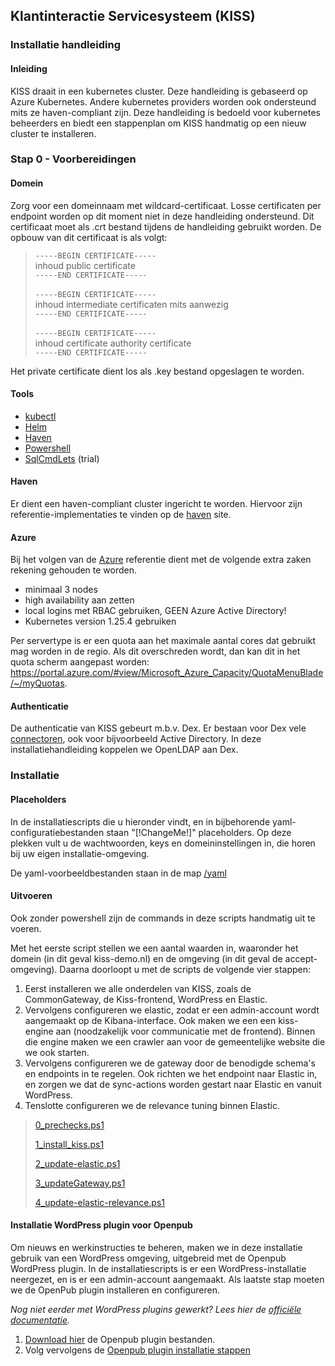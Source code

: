 ## Klantinteractie Servicesysteem (KISS)
### Installatie handleiding
#### Inleiding
KISS draait in een kubernetes cluster. Deze handleiding is gebaseerd op Azure Kubernetes.
Andere kubernetes providers worden ook ondersteund mits ze haven-compliant zijn.
Deze handleiding is bedoeld voor kubernetes beheerders en biedt een stappenplan om KISS handmatig op een nieuw cluster te installeren.

### Stap 0 - Voorbereidingen
#### Domein
Zorg voor een domeinnaam met wildcard-certificaat. Losse certificaten per endpoint worden op dit moment niet in deze handleiding ondersteund.
Dit certificaat moet als .crt bestand tijdens de handleiding gebruikt worden.
De opbouw van dit certificaat is als volgt:

> `-----BEGIN CERTIFICATE-----`<br/>
> inhoud public certificate<br/>
> `-----END CERTIFICATE-----`<br/>
> <br/>
> `-----BEGIN CERTIFICATE-----`<br/>
> inhoud intermediate certificaten mits aanwezig<br/>
> `-----END CERTIFICATE-----`<br/>
> <br/>
> `-----BEGIN CERTIFICATE-----`<br/>
> inhoud certificate authority certificate<br/>
> `-----END CERTIFICATE-----`

Het private certificate dient los als .key bestand opgeslagen te worden.


#### Tools
- [kubectl](https://kubernetes.io/docs/tasks/tools/)
- [Helm](https://helm.sh/docs/intro/install/)
- [Haven](https://haven.commonground.nl/techniek/compliancy-checker)
- [Powershell](https://learn.microsoft.com/en-us/powershell/)
- [SqlCmdLets](https://www.cdata.com/drivers/postgresql/powershell/) (trial)

#### Haven
Er dient een haven-compliant cluster ingericht te worden.
Hiervoor zijn referentie-implementaties te vinden op de [haven](https://haven.commonground.nl/techniek/aan-de-slag) site.

#### Azure
Bij het volgen van de [Azure](https://haven.commonground.nl/techniek/aan-de-slag/azure) referentie dient met de volgende extra zaken rekening gehouden te worden.
- minimaal 3 nodes
- high availability aan zetten
- local logins met RBAC gebruiken, GEEN Azure Active Directory!
- Kubernetes version 1.25.4 gebruiken

Per servertype is er een quota aan het maximale aantal cores dat gebruikt mag worden in de regio.
Als dit overschreden wordt, dan kan dit in het quota scherm aangepast worden:
https://portal.azure.com/#view/Microsoft_Azure_Capacity/QuotaMenuBlade/~/myQuotas.

#### Authenticatie
De authenticatie van KISS gebeurt m.b.v. Dex. Er bestaan voor Dex vele [connectoren](https://dexidp.io/docs/connectors/), ook voor bijvoorbeeld Active Directory. In deze installatiehandleiding koppelen we OpenLDAP aan Dex. 


### Installatie
#### Placeholders
In de installatiescripts die u hieronder vindt, en in bijbehorende yaml-configuratiebestanden staan "[!ChangeMe!]" placeholders.
Op deze plekken vult u de wachtwoorden, keys en domeininstellingen in, die horen bij uw eigen installatie-omgeving. 

De yaml-voorbeeldbestanden staan in de map [/yaml](https://github.com/Klantinteractie-Servicesysteem/.github/tree/main/docs/yaml)

#### Uitvoeren
Ook zonder powershell zijn de commands in deze scripts handmatig uit te voeren.

Met het eerste script stellen we een aantal waarden in, waaronder het domein (in dit geval kiss-demo.nl) en de omgeving (in dit geval de accept-omgeving). Daarna doorloopt u met de scripts de volgende vier stappen:

1. Eerst installeren we alle onderdelen van KISS, zoals de CommonGateway, de Kiss-frontend, WordPress en Elastic. 
2. Vervolgens configureren we elastic, zodat er een admin-account wordt aangemaakt op de Kibana-interface. Ook maken we een een kiss-engine aan (noodzakelijk voor communicatie met de frontend). Binnen die engine maken we een crawler aan voor de gemeentelijke website die we ook starten. 
3. Vervolgens configureren we de gateway door de benodigde schema's en endpoints in te regelen. Ook richten we het endpoint naar Elastic in, en zorgen we dat de sync-actions worden gestart naar Elastic en vanuit WordPress.
4. Tenslotte configureren we de relevance tuning binnen Elastic.

> [0_prechecks.ps1](https://github.com/Klantinteractie-Servicesysteem/.github/blob/main/docs/scripts/0_prechecks.ps1)
>
> [1_install_kiss.ps1](https://github.com/Klantinteractie-Servicesysteem/.github/blob/main/docs/scripts/1_install_kiss.ps1)
> 
> [2_update-elastic.ps1](https://github.com/Klantinteractie-Servicesysteem/.github/blob/main/docs/scripts/2_update-elastic.ps1)
> 
> [3_updateGateway.ps1](https://github.com/Klantinteractie-Servicesysteem/.github/blob/main/docs/scripts/3_updateGateway.ps1)
> 
> [4_update-elastic-relevance.ps1](https://github.com/Klantinteractie-Servicesysteem/.github/blob/main/docs/scripts/4_update-elastic-relevance.ps1)

#### Installatie WordPress plugin voor Openpub

Om nieuws en werkinstructies te beheren, maken we in deze installatie gebruik van een WordPress omgeving, uitgebreid met de Openpub WordPress plugin. In de installatiescripts is er een WordPress-installatie neergezet, en is er een admin-account aangemaakt. Als laatste stap moeten we de OpenPub plugin installeren en configureren.

_Nog niet eerder met WordPress plugins gewerkt? Lees hier de [officiële documentatie](https://wordpress.org/support/article/managing-plugins/)._

1. [Download hier](./openPub/) de Openpub plugin bestanden. 
2. Volg vervolgens de [Openpub plugin installatie stappen](https://kiss-klantinteractie-servicesysteem.readthedocs.io/en/latest/openpub/)
